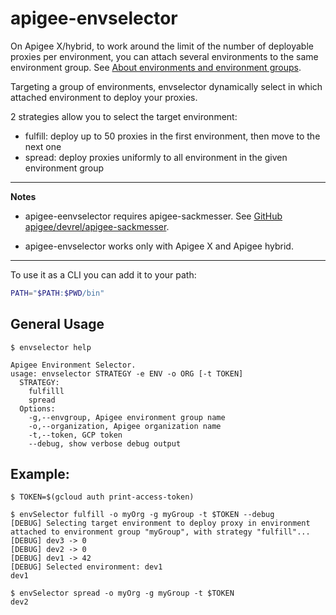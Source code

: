 # apigee-envselector

On Apigee X/hybrid, to work around the limit of the number of deployable proxies per environment, you can attach several environments to the same environment group. See [About environments and environment groups](https://cloud.google.com/apigee/docs/api-platform/fundamentals/environments-overview).

Targeting a group of environments, envselector dynamically select in which attached environment to deploy your proxies.

2 strategies allow you to select the target environment:

- fulfill: deploy up to 50 proxies in the first environment, then move to the next one
- spread: deploy proxies uniformly to all environment in the given environment group 

---
**Notes**

- apigee-eenvselector requires apigee-sackmesser. See [GitHub apigee/devrel/apigee-sackmesser](https://github.com/apigee/devrel/tree/main/tools/apigee-sackmesser).

- apigee-envselector works only with Apigee X and Apigee hybrid.

---

To use it as a CLI you can add it to your path:

```sh
PATH="$PATH:$PWD/bin"
```

## General Usage

```text
$ envselector help

Apigee Environment Selector.
usage: envselector STRATEGY -e ENV -o ORG [-t TOKEN]
  STRATEGY:
    fulfilll
    spread
  Options:
    -g,--envgroup, Apigee environment group name
    -o,--organization, Apigee organization name
    -t,--token, GCP token 
    --debug, show verbose debug output
```

## Example:

```shell
$ TOKEN=$(gcloud auth print-access-token)

$ envSelector fulfill -o myOrg -g myGroup -t $TOKEN --debug
[DEBUG] Selecting target environment to deploy proxy in environment attached to environment group "myGroup", with strategy "fulfill"...
[DEBUG] dev3 -> 0
[DEBUG] dev2 -> 0
[DEBUG] dev1 -> 42
[DEBUG] Selected environment: dev1
dev1

$ envSelector spread -o myOrg -g myGroup -t $TOKEN 
dev2
```